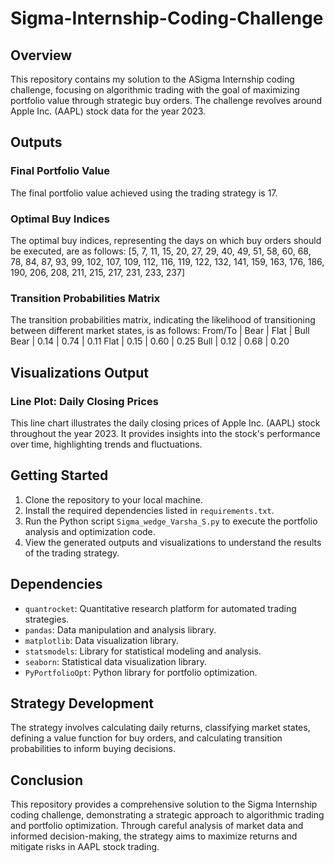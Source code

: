 # Sigma-Internship-Coding-Challenge

## Overview

This repository contains my solution to the ASigma Internship coding challenge, focusing on algorithmic trading with the goal of maximizing portfolio value through strategic buy orders. The challenge revolves around Apple Inc. (AAPL) stock data for the year 2023.

## Outputs

### Final Portfolio Value

The final portfolio value achieved using the trading strategy is 17.

### Optimal Buy Indices

The optimal buy indices, representing the days on which buy orders should be executed, are as follows:
[5, 7, 11, 15, 20, 27, 29, 40, 49, 51, 58, 60, 68, 78, 84, 87, 93, 99, 102, 107, 109, 112, 116, 119, 122, 132, 141, 159, 163, 176, 186, 190, 206, 208, 211, 215, 217, 231, 233, 237]


### Transition Probabilities Matrix

The transition probabilities matrix, indicating the likelihood of transitioning between different market states, is as follows:
From/To | Bear | Flat | Bull
Bear | 0.14 | 0.74 | 0.11
Flat | 0.15 | 0.60 | 0.25
Bull | 0.12 | 0.68 | 0.20


## Visualizations Output

### Line Plot: Daily Closing Prices
This line chart illustrates the daily closing prices of Apple Inc. (AAPL) stock throughout the year 2023. It provides insights into the stock's performance over time, highlighting trends and fluctuations.



## Getting Started

1. Clone the repository to your local machine.
2. Install the required dependencies listed in `requirements.txt`.
3. Run the Python script `Sigma_wedge_Varsha_S.py` to execute the portfolio analysis and optimization code.
4. View the generated outputs and visualizations to understand the results of the trading strategy.

## Dependencies

- `quantrocket`: Quantitative research platform for automated trading strategies.
- `pandas`: Data manipulation and analysis library.
- `matplotlib`: Data visualization library.
- `statsmodels`: Library for statistical modeling and analysis.
- `seaborn`: Statistical data visualization library.
- `PyPortfolioOpt`: Python library for portfolio optimization.

## Strategy Development

The strategy involves calculating daily returns, classifying market states, defining a value function for buy orders, and calculating transition probabilities to inform buying decisions.


## Conclusion

This repository provides a comprehensive solution to the Sigma Internship coding challenge, demonstrating a strategic approach to algorithmic trading and portfolio optimization. Through careful analysis of market data and informed decision-making, the strategy aims to maximize returns and mitigate risks in AAPL stock trading.
